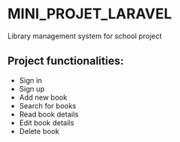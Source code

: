 # MINI_PROJET_LARAVEL
Library management system for school project

## Project functionalities:
- Sign in 
- Sign up
- Add new book
- Search for books
- Read book details
- Edit book details
- Delete book

